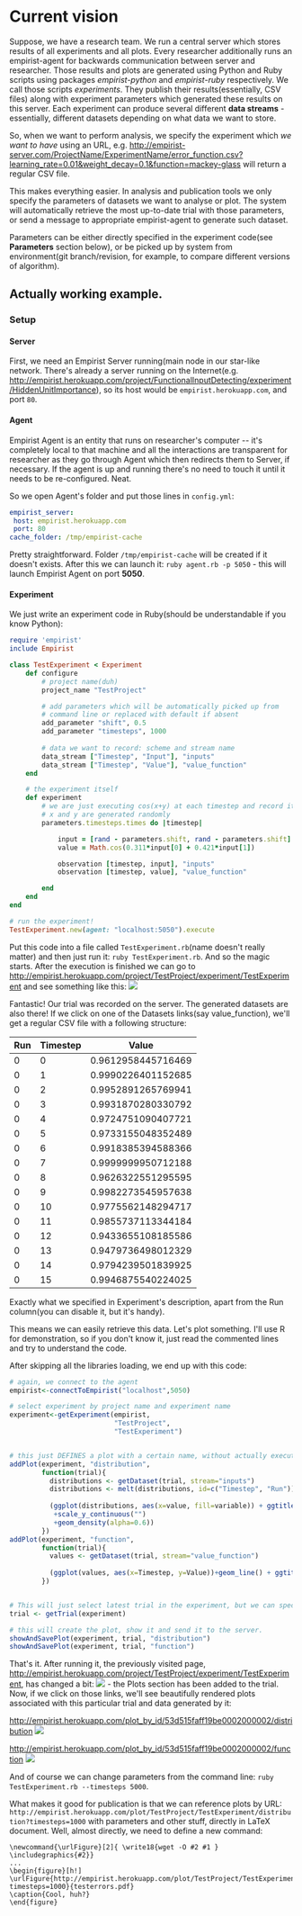 # Current vision

Suppose, we have a research team. We run a central server which stores results of all experiments and all plots. Every researcher additionally runs an empirist-agent for backwards communication between server and researcher.
Those results and plots are generated using Python and Ruby scripts using packages *empirist-python* and *empirist-ruby* respectively. We call those scripts *experiments*. They publish their results(essentially, CSV files) along with experiment parameters which generated these results on this server. Each experiment can produce several different **data streams** - essentially, different datasets depending on what data we want to store.

So, when we want to perform analysis, we specify the experiment which *we want to have* using an URL, e.g. 
http://empirist-server.com/ProjectName/ExperimentName/error_function.csv?learning_rate=0.01&weight_decay=0.1&function=mackey-glass will return a regular CSV file.

This makes everything easier. In analysis and publication tools we only specify the parameters of datasets we want to analyse or plot. The system will automatically retrieve the most up-to-date trial with those parameters, or send a message to appropriate empirist-agent to generate such dataset.

Parameters can be either directly specified in the experiment code(see **Parameters** section below), or be picked up by system from environment(git branch/revision, for example, to compare different versions of algorithm).

## Actually working example.
### Setup
#### Server
First, we need an Empirist Server running(main node in our star-like network. There's already a server running on the Internet(e.g. http://empirist.herokuapp.com/project/FunctionalInputDetecting/experiment/HiddenUnitImportance), so its host would be `empirist.herokuapp.com`, and port `80`.
#### Agent
Empirist Agent is an entity that runs on researcher's computer -- it's completely local to that machine and all the interactions are transparent for researcher as they go through Agent which then redirects them to Server, if necessary. If the agent is up and running there's no need to touch it until it needs to be re-configured. Neat.

So we open Agent's folder and put those lines in `config.yml`:
```yaml
empirist_server:
 host: empirist.herokuapp.com
 port: 80
cache_folder: /tmp/empirist-cache
```
Pretty straightforward. Folder `/tmp/empirist-cache` will be created if it doesn't exists. After this we can launch it: `ruby agent.rb -p 5050` - this will launch Empirist Agent on port **5050**.

#### Experiment
We just write an experiment code in Ruby(should be understandable if you know Python):
```ruby
require 'empirist'
include Empirist

class TestExperiment < Experiment
	def configure
		# project name(duh)
		project_name "TestProject"

		# add parameters which will be automatically picked up from
		# command line or replaced with default if absent
		add_parameter "shift", 0.5
		add_parameter "timesteps", 1000
		
		# data we want to record: scheme and stream name
		data_stream ["Timestep", "Input"], "inputs"
		data_stream ["Timestep", "Value"], "value_function"
	end

	# the experiment itself
	def experiment
		# we are just executing cos(x+y) at each timestep and record it.
		# x and y are generated randomly
		parameters.timesteps.times do |timestep|

			input = [rand - parameters.shift, rand - parameters.shift]
			value = Math.cos(0.311*input[0] + 0.421*input[1])

			observation [timestep, input], "inputs"
			observation [timestep, value], "value_function"

		end
	end
end

# run the experiment!
TestExperiment.new(agent: "localhost:5050").execute
```
Put this code into a file called `TestExperiment.rb`(name doesn't really matter) and then just run it: `ruby TestExperiment.rb`. And so the magic starts.
After the execution is finished we can go to <http://empirist.herokuapp.com/project/TestProject/experiment/TestExperiment> and see something like this:
![](http://i.imgur.com/TXGC1TB.png)

Fantastic! Our trial was recorded on the server. The generated datasets are also there! If we click on one of the Datasets links(say value_function), we'll get a regular CSV file with a following structure:

| Run | Timestep | Value              |
|-----|----------|--------------------|
| 0   | 0        | 0.9612958445716469 |
| 0   | 1        | 0.9990226401152685 |
| 0   | 2        | 0.9952891265769941 |
| 0   | 3        | 0.9931870280330792 |
| 0   | 4        | 0.9724751090407721 |
| 0   | 5        | 0.9733155048352489 |
| 0   | 6        | 0.9918385394588366 |
| 0   | 7        | 0.9999999950712188 |
| 0   | 8        | 0.9626322551295595 |
| 0   | 9        | 0.9982273545957638 |
| 0   | 10       | 0.9775562148294717 |
| 0   | 11       | 0.9855737113344184 |
| 0   | 12       | 0.9433655108185586 |
| 0   | 13       | 0.9479736498012329 |
| 0   | 14       | 0.9794239501839925 |
| 0   | 15       | 0.9946875540224025 |

Exactly what we specified in Experiment's description, apart from the Run column(you can disable it, but it's handy).

This means we can easily retrieve this data. Let's plot something. I'll use R for demonstration, so if you don't know it, just read the commented lines and try to understand the code.

After skipping all the libraries loading, we end up with this code:
```R
# again, we connect to the agent
empirist<-connectToEmpirist("localhost",5050)

# select experiment by project name and experiment name
experiment<-getExperiment(empirist, 
                          "TestProject", 
                          "TestExperiment")


# this just DEFINES a plot with a certain name, without actually executing anything.
addPlot(experiment, "distribution", 
        function(trial){
          distributions <- getDataset(trial, stream="inputs")
          distributions <- melt(distributions, id=c("Timestep", "Run"))
          
          (ggplot(distributions, aes(x=value, fill=variable)) + ggtitle("Variables distribution")
           +scale_y_continuous("")
           +geom_density(alpha=0.6))
        })
addPlot(experiment, "function", 
        function(trial){
          values <- getDataset(trial, stream="value_function")
          
          (ggplot(values, aes(x=Timestep, y=Value))+geom_line() + ggtitle("Value function"))
        })


# This will just select latest trial in the experiment, but we can specify all the necessary parameters
trial <- getTrial(experiment)

# this will create the plot, show it and send it to the server.
showAndSavePlot(experiment, trial, "distribution")
showAndSavePlot(experiment, trial, "function")
```
That's it. After running it, the previously visited page, http://empirist.herokuapp.com/project/TestProject/experiment/TestExperiment, has changed a bit:
![](http://i.imgur.com/57z1KYV.png) - the Plots section has been added to the trial. Now, if we click on those links, we'll see beautifully rendered plots associated with this particular trial and data generated by it:

<http://empirist.herokuapp.com/plot_by_id/53d515faff19be0002000002/distribution>
![](http://i.imgur.com/2PIIc0p.png)

<http://empirist.herokuapp.com/plot_by_id/53d515faff19be0002000002/function>
![](http://i.imgur.com/laSja9z.png)

And of course we can change parameters from the command line: `ruby TestExperiment.rb --timesteps 5000`.

What makes it good for publication is that we can reference plots by URL: `http://empirist.herokuapp.com/plot/TestProject/TestExperiment/distribution?timesteps=1000` with parameters and other stuff, directly in LaTeX document. Well, almost directly, we need to define a new command:
```
\newcommand{\urlFigure}[2]{ \write18{wget -O #2 #1 } \includegraphics{#2}}
...
\begin{figure}[h!]
\urlFigure{http://empirist.herokuapp.com/plot/TestProject/TestExperiment/distribution?timesteps=1000}{testerrors.pdf}
\caption{Cool, huh?}
\end{figure}
```